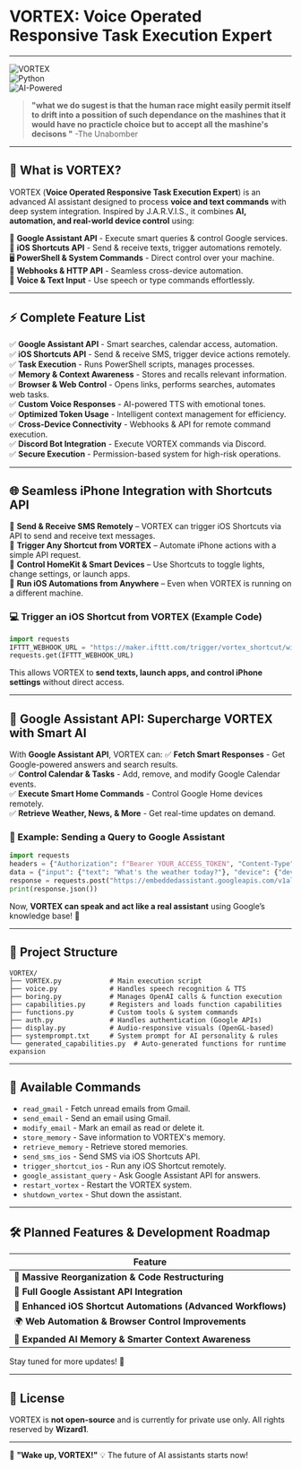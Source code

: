 # VORTEX: **Voice Operated Responsive Task Execution Expert**  

---

![VORTEX](https://img.shields.io/badge/VORTEX-Alpha-blue?style=for-the-badge)  
![Python](https://img.shields.io/badge/Built%20with-Python-3776AB?style=for-the-badge&logo=python)  
![AI-Powered](https://img.shields.io/badge/AI-Powered-brightgreen?style=for-the-badge)  

> **"what we do sugest is that the human race might easily permit itself to drift into a possition of such dependance on the mashines that it would have no practicle choice but to accept all the mashine's decisons "**  -The Unabomber

---

## 🌟 **What is VORTEX?**

VORTEX (**Voice Operated Responsive Task Execution Expert**) is an advanced AI assistant designed to process **voice and text commands** with deep system integration. Inspired by J.A.R.V.I.S., it combines **AI, automation, and real-world device control** using:

🚀 **Google Assistant API** - Execute smart queries & control Google services.  
📱 **iOS Shortcuts API** - Send & receive texts, trigger automations remotely.  
🖥 **PowerShell & System Commands** - Direct control over your machine.  
🔗 **Webhooks & HTTP API** - Seamless cross-device automation.  
🎤 **Voice & Text Input** - Use speech or type commands effortlessly.  

---

## ⚡ **Complete Feature List**

✅ **Google Assistant API** - Smart searches, calendar access, automation.  
✅ **iOS Shortcuts API** - Send & receive SMS, trigger device actions remotely.  
✅ **Task Execution** - Runs PowerShell scripts, manages processes.  
✅ **Memory & Context Awareness** - Stores and recalls relevant information.  
✅ **Browser & Web Control** - Opens links, performs searches, automates web tasks.  
✅ **Custom Voice Responses** - AI-powered TTS with emotional tones.  
✅ **Optimized Token Usage** - Intelligent context management for efficiency.  
✅ **Cross-Device Connectivity** - Webhooks & API for remote command execution.  
✅ **Discord Bot Integration** - Execute VORTEX commands via Discord.  
✅ **Secure Execution** - Permission-based system for high-risk operations.  

---

## 🌐 **Seamless iPhone Integration with Shortcuts API**

🔹 **Send & Receive SMS Remotely** – VORTEX can trigger iOS Shortcuts via API to send and receive text messages.  
🔹 **Trigger Any Shortcut from VORTEX** – Automate iPhone actions with a simple API request.  
🔹 **Control HomeKit & Smart Devices** – Use Shortcuts to toggle lights, change settings, or launch apps.  
🔹 **Run iOS Automations from Anywhere** – Even when VORTEX is running on a different machine.  

### **💻 Trigger an iOS Shortcut from VORTEX (Example Code)**
```python
import requests
IFTTT_WEBHOOK_URL = "https://maker.ifttt.com/trigger/vortex_shortcut/with/key/YOUR_IFTTT_KEY"
requests.get(IFTTT_WEBHOOK_URL)
```
This allows VORTEX to **send texts, launch apps, and control iPhone settings** without direct access.  

---

## 🎤 **Google Assistant API: Supercharge VORTEX with Smart AI**

With **Google Assistant API**, VORTEX can:
✅ **Fetch Smart Responses** - Get Google-powered answers and search results.  
✅ **Control Calendar & Tasks** - Add, remove, and modify Google Calendar events.  
✅ **Execute Smart Home Commands** - Control Google Home devices remotely.  
✅ **Retrieve Weather, News, & More** - Get real-time updates on demand.  

### **🔹 Example: Sending a Query to Google Assistant**
```python
import requests
headers = {"Authorization": f"Bearer YOUR_ACCESS_TOKEN", "Content-Type": "application/json"}
data = {"input": {"text": "What's the weather today?"}, "device": {"device_id": "my_device", "device_model_id": "my_model"}}
response = requests.post("https://embeddedassistant.googleapis.com/v1alpha2/converse", headers=headers, json=data)
print(response.json())
```
Now, **VORTEX can speak and act like a real assistant** using Google’s knowledge base! 🤖  

---

## 📁 **Project Structure**
```plaintext
VORTEX/
├── VORTEX.py            # Main execution script
├── voice.py             # Handles speech recognition & TTS
├── boring.py            # Manages OpenAI calls & function execution
├── capabilities.py      # Registers and loads function capabilities
├── functions.py         # Custom tools & system commands
├── auth.py              # Handles authentication (Google APIs)
├── display.py           # Audio-responsive visuals (OpenGL-based)
├── systemprompt.txt     # System prompt for AI personality & rules
└── generated_capabilities.py  # Auto-generated functions for runtime expansion
```

---

## 🎤 **Available Commands**

- `read_gmail` - Fetch unread emails from Gmail.
- `send_email` - Send an email using Gmail.
- `modify_email` - Mark an email as read or delete it.
- `store_memory` - Save information to VORTEX's memory.
- `retrieve_memory` - Retrieve stored memories.
- `send_sms_ios` - Send SMS via iOS Shortcuts API.
- `trigger_shortcut_ios` - Run any iOS Shortcut remotely.
- `google_assistant_query` - Ask Google Assistant API for answers.
- `restart_vortex` - Restart the VORTEX system.
- `shutdown_vortex` - Shut down the assistant.

---

## 🛠 **Planned Features & Development Roadmap**

| Feature                                                      |
| ------------------------------------------------------------ |
| 🚀 **Massive Reorganization & Code Restructuring**           |
| 🔗 **Full Google Assistant API Integration**                 |
| 📱 **Enhanced iOS Shortcut Automations (Advanced Workflows)** |
| 🌍 **Web Automation & Browser Control Improvements**          |
| 🤖 **Expanded AI Memory & Smarter Context Awareness**         |

Stay tuned for more updates! 🎉  

---

## 📝 **License**

VORTEX is **not open-source** and is currently for private use only. All rights reserved by **Wizard1**.  

---

🎤 **"Wake up, VORTEX!"** 💡 The future of AI assistants starts now!
